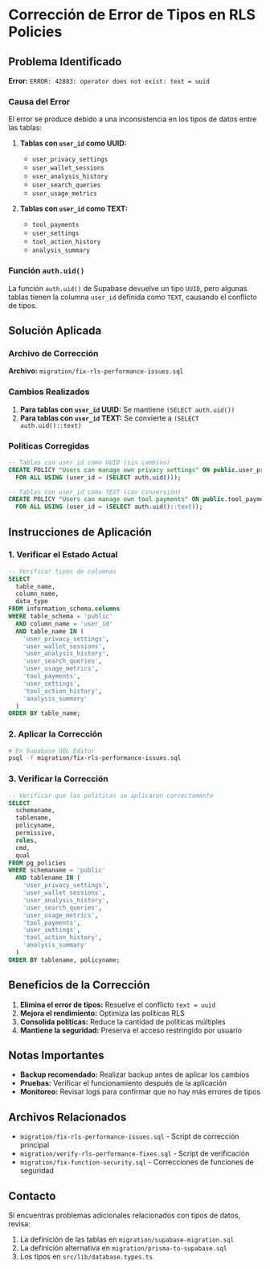 # Corrección de Error de Tipos en RLS Policies

## Problema Identificado

**Error:** `ERROR: 42883: operator does not exist: text = uuid`

### Causa del Error

El error se produce debido a una inconsistencia en los tipos de datos entre las tablas:

1. **Tablas con `user_id` como UUID:**
   - `user_privacy_settings`
   - `user_wallet_sessions`
   - `user_analysis_history`
   - `user_search_queries`
   - `user_usage_metrics`

2. **Tablas con `user_id` como TEXT:**
   - `tool_payments`
   - `user_settings`
   - `tool_action_history`
   - `analysis_summary`

### Función `auth.uid()`

La función `auth.uid()` de Supabase devuelve un tipo `UUID`, pero algunas tablas tienen la columna `user_id` definida como `TEXT`, causando el conflicto de tipos.

## Solución Aplicada

### Archivo de Corrección

**Archivo:** `migration/fix-rls-performance-issues.sql`

### Cambios Realizados

1. **Para tablas con `user_id` UUID:** Se mantiene `(SELECT auth.uid())`
2. **Para tablas con `user_id` TEXT:** Se convierte a `(SELECT auth.uid()::text)`

### Políticas Corregidas

```sql
-- Tablas con user_id como UUID (sin cambios)
CREATE POLICY "Users can manage own privacy settings" ON public.user_privacy_settings
  FOR ALL USING (user_id = (SELECT auth.uid()));

-- Tablas con user_id como TEXT (con conversión)
CREATE POLICY "Users can manage own tool payments" ON public.tool_payments
  FOR ALL USING (user_id = (SELECT auth.uid()::text));
```

## Instrucciones de Aplicación

### 1. Verificar el Estado Actual

```sql
-- Verificar tipos de columnas
SELECT 
  table_name,
  column_name,
  data_type
FROM information_schema.columns 
WHERE table_schema = 'public' 
  AND column_name = 'user_id'
  AND table_name IN (
    'user_privacy_settings',
    'user_wallet_sessions',
    'user_analysis_history',
    'user_search_queries',
    'user_usage_metrics',
    'tool_payments',
    'user_settings',
    'tool_action_history',
    'analysis_summary'
  )
ORDER BY table_name;
```

### 2. Aplicar la Corrección

```bash
# En Supabase SQL Editor
psql -f migration/fix-rls-performance-issues.sql
```

### 3. Verificar la Corrección

```sql
-- Verificar que las políticas se aplicaron correctamente
SELECT 
  schemaname,
  tablename,
  policyname,
  permissive,
  roles,
  cmd,
  qual
FROM pg_policies 
WHERE schemaname = 'public' 
  AND tablename IN (
    'user_privacy_settings',
    'user_wallet_sessions', 
    'user_analysis_history',
    'user_search_queries',
    'user_usage_metrics',
    'tool_payments',
    'user_settings',
    'tool_action_history',
    'analysis_summary'
  )
ORDER BY tablename, policyname;
```

## Beneficios de la Corrección

1. **Elimina el error de tipos:** Resuelve el conflicto `text = uuid`
2. **Mejora el rendimiento:** Optimiza las políticas RLS
3. **Consolida políticas:** Reduce la cantidad de políticas múltiples
4. **Mantiene la seguridad:** Preserva el acceso restringido por usuario

## Notas Importantes

- **Backup recomendado:** Realizar backup antes de aplicar los cambios
- **Pruebas:** Verificar el funcionamiento después de la aplicación
- **Monitoreo:** Revisar logs para confirmar que no hay más errores de tipos

## Archivos Relacionados

- `migration/fix-rls-performance-issues.sql` - Script de corrección principal
- `migration/verify-rls-performance-fixes.sql` - Script de verificación
- `migration/fix-function-security.sql` - Correcciones de funciones de seguridad

## Contacto

Si encuentras problemas adicionales relacionados con tipos de datos, revisa:

1. La definición de las tablas en `migration/supabase-migration.sql`
2. La definición alternativa en `migration/prisma-to-supabase.sql`
3. Los tipos en `src/lib/database.types.ts`